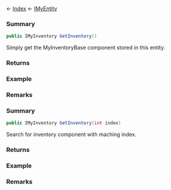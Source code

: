 ← [Index](Api-Index) ← [IMyEntity](VRage.Game.ModAPI.Ingame.IMyEntity)

### Summary

```csharp
public IMyInventory GetInventory()
```

Simply get the MyInventoryBase component stored in this entity.

### Returns



### Example

### Remarks

### Summary

```csharp
public IMyInventory GetInventory(int index)
```

Search for inventory component with maching index.

### Returns

### Example

### Remarks


